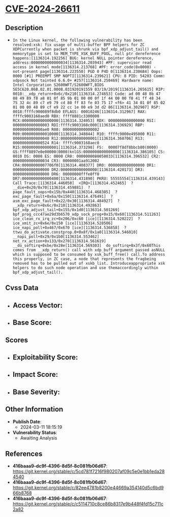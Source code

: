 
# [CVE-2024-26611](https://cve.mitre.org/cgi-bin/cvename.cgi?name=CVE-2024-26611)

## Description

- `In the Linux kernel, the following vulnerability has been resolved:xsk: fix usage of multi-buffer BPF helpers for ZC XDPCurrently when packet is shrunk via bpf_xdp_adjust_tail() and memorytype is set to MEM_TYPE_XSK_BUFF_POOL, null ptr dereference happens:[1136314.192256] BUG: kernel NULL pointer dereference, address:0000000000000034[1136314.203943] #PF: supervisor read access in kernel mode[1136314.213768] #PF: error_code(0x0000) - not-present page[1136314.223550] PGD 0 P4D 0[1136314.230684] Oops: 0000 [#1] PREEMPT SMP NOPTI[1136314.239621] CPU: 8 PID: 54203 Comm: xdpsock Not tainted 6.6.0+ #257[1136314.250469] Hardware name: Intel Corporation S2600WFT/S2600WFT,BIOS SE5C620.86B.02.01.0008.031920191559 03/19/2019[1136314.265615] RIP: 0010:__xdp_return+0x6c/0x210[1136314.274653] Code: ad 00 48 8b 47 08 49 89 f8 a8 01 0f 85 9b 01 00 00 0f 1f 44 00 00 f0 41 ff 48 34 75 32 4c 89 c7 e9 79 cd 80 ff 83 fe 03 75 17 <f6> 41 34 01 0f 85 02 01 00 00 48 89 cf e9 22 cc 1e 00 e9 3d d2 86[1136314.302907] RSP: 0018:ffffc900089f8db0 EFLAGS: 00010246[1136314.312967] RAX: ffffc9003168aed0 RBX: ffff8881c3300000 RCX:0000000000000000[1136314.324953] RDX: 0000000000000000 RSI: 0000000000000003 RDI:ffffc9003168c000[1136314.336929] RBP: 0000000000000ae0 R08: 0000000000000002 R09:0000000000010000[1136314.348844] R10: ffffc9000e495000 R11: 0000000000000040 R12:0000000000000001[1136314.360706] R13: 0000000000000524 R14: ffffc9003168aec0 R15:0000000000000001[1136314.373298] FS:  00007f8df8bbcb80(0000) GS:ffff8897e0e00000(0000)knlGS:0000000000000000[1136314.386105] CS:  0010 DS: 0000 ES: 0000 CR0: 0000000080050033[1136314.396532] CR2: 0000000000000034 CR3: 00000001aa912002 CR4:00000000007706f0[1136314.408377] DR0: 0000000000000000 DR1: 0000000000000000 DR2:0000000000000000[1136314.420173] DR3: 0000000000000000 DR6: 00000000fffe0ff0 DR7:0000000000000400[1136314.431890] PKRU: 55555554[1136314.439143] Call Trace:[1136314.446058]  <IRQ>[1136314.452465]  ? __die+0x20/0x70[1136314.459881]  ? page_fault_oops+0x15b/0x440[1136314.468305]  ? exc_page_fault+0x6a/0x150[1136314.476491]  ? asm_exc_page_fault+0x22/0x30[1136314.484927]  ? __xdp_return+0x6c/0x210[1136314.492863]  bpf_xdp_adjust_tail+0x155/0x1d0[1136314.501269]  bpf_prog_ccc47ae29d3b6570_xdp_sock_prog+0x15/0x60[1136314.511263]  ice_clean_rx_irq_zc+0x206/0xc60 [ice][1136314.520222]  ? ice_xmit_zc+0x6e/0x150 [ice][1136314.528506]  ice_napi_poll+0x467/0x670 [ice][1136314.536858]  ? ttwu_do_activate.constprop.0+0x8f/0x1a0[1136314.546010]  __napi_poll+0x29/0x1b0[1136314.553462]  net_rx_action+0x133/0x270[1136314.561619]  __do_softirq+0xbe/0x28e[1136314.569303]  do_softirq+0x3f/0x60This comes from __xdp_return() call with xdp_buff argument passed asNULL which is supposed to be consumed by xsk_buff_free() call.To address this properly, in ZC case, a node that represents the fragbeing removed has to be pulled out of xskb_list. Introduceappropriate xsk helpers to do such node operation and use themaccordingly within bpf_xdp_adjust_tail().`

## Cvss Data

- **Access Vector**:
  - 
- **Base Score**:
  - 

## Scores

- **Exploitability Score**:
  - 
- **Impact Score**:
  - 
- **Base Severity**:
  - 

## Other Information

- **Publish Date**:
  - 2024-03-11 18:15:19
- **Vulnerability Status**:
  - Awaiting Analysis

## References

- **416baaa9-dc9f-4396-8d5f-8c081fb06d67**: https://git.kernel.org/stable/c/5cd781f7216f980207af09c5e0e1bb1eda284540
- **416baaa9-dc9f-4396-8d5f-8c081fb06d67**: https://git.kernel.org/stable/c/82ee4781b8200e44669a354140d5c6bd966b8768
- **416baaa9-dc9f-4396-8d5f-8c081fb06d67**: https://git.kernel.org/stable/c/c5114710c8ce86b8317e9b448f4fd15c711c2a82
